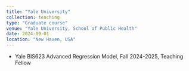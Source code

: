 ```yaml
---
title: "Yale University"
collection: teaching
type: "Graduate course"
venue: "Yale University, School of Public Health"
date: 2024-09-01
location: "New Haven, USA"
---
```


* Yale BIS623 Advanced Regression Model, Fall 2024-2025, Teaching Fellow
